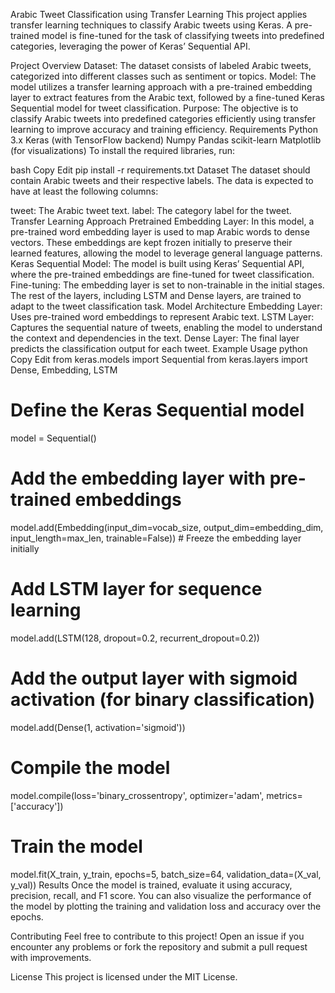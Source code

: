 Arabic Tweet Classification using Transfer Learning
This project applies transfer learning techniques to classify Arabic tweets using Keras. A pre-trained model is fine-tuned for the task of classifying tweets into predefined categories, leveraging the power of Keras’ Sequential API.

Project Overview
Dataset: The dataset consists of labeled Arabic tweets, categorized into different classes such as sentiment or topics.
Model: The model utilizes a transfer learning approach with a pre-trained embedding layer to extract features from the Arabic text, followed by a fine-tuned Keras Sequential model for tweet classification.
Purpose: The objective is to classify Arabic tweets into predefined categories efficiently using transfer learning to improve accuracy and training efficiency.
Requirements
Python 3.x
Keras (with TensorFlow backend)
Numpy
Pandas
scikit-learn
Matplotlib (for visualizations)
To install the required libraries, run:

bash
Copy
Edit
pip install -r requirements.txt
Dataset
The dataset should contain Arabic tweets and their respective labels. The data is expected to have at least the following columns:

tweet: The Arabic tweet text.
label: The category label for the tweet.
Transfer Learning Approach
Pretrained Embedding Layer: In this model, a pre-trained word embedding layer is used to map Arabic words to dense vectors. These embeddings are kept frozen initially to preserve their learned features, allowing the model to leverage general language patterns.
Keras Sequential Model: The model is built using Keras’ Sequential API, where the pre-trained embeddings are fine-tuned for tweet classification.
Fine-tuning: The embedding layer is set to non-trainable in the initial stages. The rest of the layers, including LSTM and Dense layers, are trained to adapt to the tweet classification task.
Model Architecture
Embedding Layer: Uses pre-trained word embeddings to represent Arabic text.
LSTM Layer: Captures the sequential nature of tweets, enabling the model to understand the context and dependencies in the text.
Dense Layer: The final layer predicts the classification output for each tweet.
Example Usage
python
Copy
Edit
from keras.models import Sequential
from keras.layers import Dense, Embedding, LSTM

# Define the Keras Sequential model
model = Sequential()

# Add the embedding layer with pre-trained embeddings
model.add(Embedding(input_dim=vocab_size,
                    output_dim=embedding_dim,
                    input_length=max_len,
                    trainable=False))  # Freeze the embedding layer initially

# Add LSTM layer for sequence learning
model.add(LSTM(128, dropout=0.2, recurrent_dropout=0.2))

# Add the output layer with sigmoid activation (for binary classification)
model.add(Dense(1, activation='sigmoid'))

# Compile the model
model.compile(loss='binary_crossentropy', optimizer='adam', metrics=['accuracy'])

# Train the model
model.fit(X_train, y_train, epochs=5, batch_size=64, validation_data=(X_val, y_val))
Results
Once the model is trained, evaluate it using accuracy, precision, recall, and F1 score. You can also visualize the performance of the model by plotting the training and validation loss and accuracy over the epochs.

Contributing
Feel free to contribute to this project! Open an issue if you encounter any problems or fork the repository and submit a pull request with improvements.

License
This project is licensed under the MIT License.


